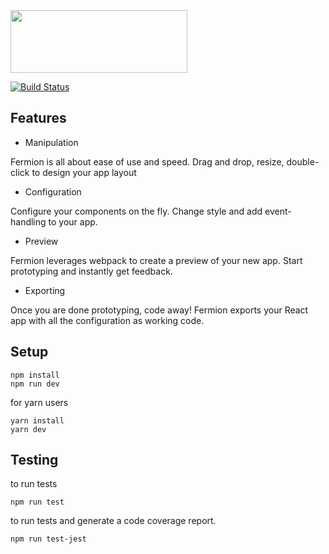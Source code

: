 <img display='block' margin='auto' height ='100' width='283' src="https://github.com/FermORG/fermorg.github.io/blob/master/assets/images/logo1.png?raw=true" />

[![Build Status](https://travis-ci.org/FermORG/FermionJS.svg?branch=master)](https://travis-ci.org/FermORG/FermionJS)

## Features

- Manipulation

Fermion is all about ease of use and speed. Drag and drop, resize, double-click to design your app layout

- Configuration

Configure your components on the fly. Change style and add event-handling to your app.

- Preview

Fermion leverages webpack to create a preview of your new app. Start prototyping and instantly get feedback.

- Exporting

Once you are done prototyping, code away! Fermion exports your React app with all the configuration as working code.

## Setup

```
npm install
npm run dev
```
for yarn users
```
yarn install
yarn dev
```

## Testing

to run tests
```
npm run test
```
to run tests and generate a code coverage report.
```
npm run test-jest
```
